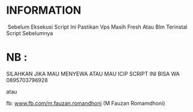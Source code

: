 # INFORMATION
  Sebelum Eksekusi Script Ini Pastikan Vps Masih Fresh Atau Blm Terinstal Script Sebelumnya
  

# NB :
SILAHKAN JIKA MAU MENYEWA ATAU MAU ICIP SCRIPT INI BISA WA 0895703796928

atau

fb: www.fb.com/m.fauzan.romandhoni (M Fauzan Romamdhoni)
